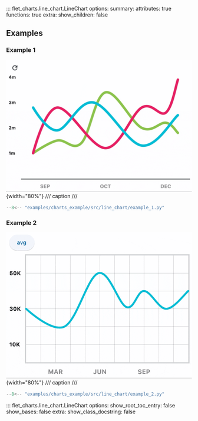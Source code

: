 ::: flet_charts.line_chart.LineChart
    options:
        summary:
            attributes: true
            functions: true
        extra:
            show_children: false

## Examples

### Example 1

![LineChart example 1](../examples/charts_example/src/line_chart/media/example_1.gif){width="80%"}
/// caption
///

```python
--8<-- "examples/charts_example/src/line_chart/example_1.py"
```

### Example 2

![LineChart example 2](../examples/charts_example/src/line_chart/media/example_2.gif){width="80%"}
/// caption
///

```python
--8<-- "examples/charts_example/src/line_chart/example_2.py"
```

::: flet_charts.line_chart.LineChart
    options:
        show_root_toc_entry: false
        show_bases: false
        extra:
            show_class_docstring: false